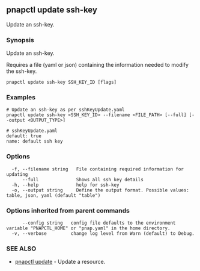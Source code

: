 ## pnapctl update ssh-key

Update an ssh-key.

### Synopsis

Update an ssh-key.

Requires a file (yaml or json) containing the information needed to modify the ssh-key.

```
pnapctl update ssh-key SSH_KEY_ID [flags]
```

### Examples

```
# Update an ssh-key as per sshKeyUpdate.yaml
pnapctl update ssh-key <SSH_KEY_ID> --filename <FILE_PATH> [--full] [--output <OUTPUT_TYPE>]

# sshKeyUpdate.yaml
default: true
name: default ssh key
```

### Options

```
  -f, --filename string   File containing required information for updating
      --full              Shows all ssh key details
  -h, --help              help for ssh-key
  -o, --output string     Define the output format. Possible values: table, json, yaml (default "table")
```

### Options inherited from parent commands

```
      --config string   config file defaults to the environment variable "PNAPCTL_HOME" or "pnap.yaml" in the home directory.
  -v, --verbose         change log level from Warn (default) to Debug.
```

### SEE ALSO

* [pnapctl update](pnapctl_update.md)	 - Update a resource.

